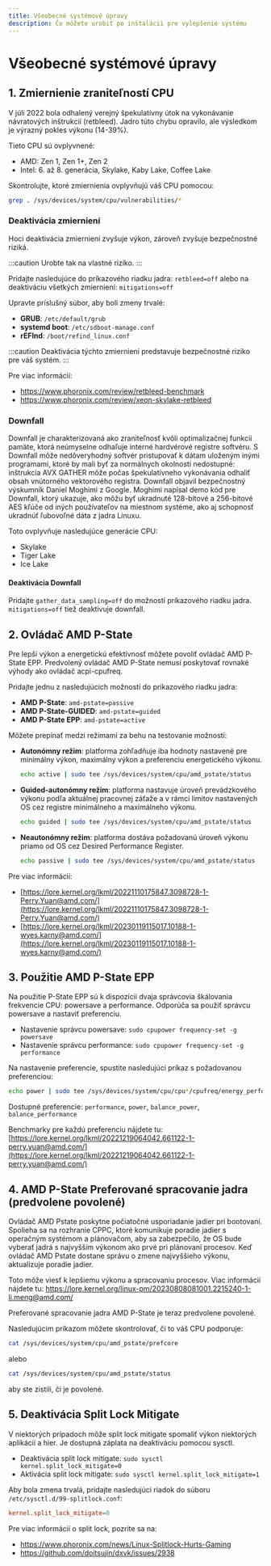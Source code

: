 ```yaml
---
title: Všeobecné systémové úpravy
description: Čo môžete urobiť po inštalácii pre vylepšenie systému
---
```


# Všeobecné systémové úpravy

1\. Zmiernienie zraniteľností CPU
--------------------------------

V júli 2022 bola odhalený verejný špekulatívny útok na vykonávanie návratových inštrukcií (retbleed). Jadro túto chybu opravilo, ale výsledkom je výrazný pokles výkonu (14-39%).

Tieto CPU sú ovplyvnené:

*   AMD: Zen 1, Zen 1+, Zen 2
*   Intel: 6. až 8. generácia, Skylake, Kaby Lake, Coffee Lake

Skontrolujte, ktoré zmiernienia ovplyvňujú váš CPU pomocou:

```sh
grep . /sys/devices/system/cpu/vulnerabilities/*
```

### Deaktivácia zmierniení

Hoci deaktivácia zmierniení zvyšuje výkon, zároveň zvyšuje bezpečnostné riziká.

:::caution
Urobte tak na vlastné riziko.
:::

Pridajte nasledujúce do príkazového riadku jadra: `retbleed=off` alebo na deaktiváciu všetkých zmierniení: `mitigations=off`

Upravte príslušný súbor, aby boli zmeny trvalé:

- **GRUB**: `/etc/default/grub`
- **systemd boot**: `/etc/sdboot-manage.conf`
- **rEFInd**: `/boot/refind_linux.conf`

:::caution
Deaktivácia týchto zmierniení predstavuje bezpečnostné riziko pre váš systém.
:::

Pre viac informácií:

*   https://www.phoronix.com/review/retbleed-benchmark
*   https://www.phoronix.com/review/xeon-skylake-retbleed

### Downfall

Downfall je charakterizovaná ako zraniteľnosť kvôli optimalizačnej funkcii pamäte, ktorá neúmyselne odhaľuje interné hardvérové registre softvéru. S Downfall môže nedôveryhodný softvér pristupovať k dátam uloženým inými programami, ktoré by mali byť za normálnych okolností nedostupné: inštrukcia AVX GATHER môže počas špekulatívneho vykonávania odhaliť obsah vnútorného vektorového registra. Downfall objavil bezpečnostný výskumník Daniel Moghimi z Google. Moghimi napísal demo kód pre Downfall, ktorý ukazuje, ako môžu byť ukradnuté 128-bitové a 256-bitové AES kľúče od iných používateľov na miestnom systéme, ako aj schopnosť ukradnúť ľubovoľné dáta z jadra Linuxu.


Toto ovplyvňuje nasledujúce generácie CPU:
- Skylake
- Tiger Lake
- Ice Lake


#### Deaktivácia Downfall

Pridajte `gather_data_sampling=off` do možností príkazového riadku jadra.
`mitigations=off` tiež deaktivuje downfall.

2\. Ovládač AMD P-State
---------------------------

Pre lepší výkon a energetickú efektívnosť môžete povoliť ovládač AMD P-State EPP. Predvolený ovládač AMD P-State nemusí poskytovať rovnaké výhody ako ovládač acpi-cpufreq.

Pridajte jednu z nasledujúcich možností do príkazového riadku jadra:

- **AMD P-State**: `amd-pstate=passive`
- **AMD P-State-GUIDED**: `amd-pstate=guided`
- **AMD P-State EPP**: `amd-pstate=active`

Môžete prepínať medzi režimami za behu na testovanie možností:

- **Autonómny režim**: platforma zohľadňuje iba hodnoty nastavené pre minimálny výkon, maximálny výkon a preferenciu energetického výkonu.
   ```sh
   echo active | sudo tee /sys/devices/system/cpu/amd_pstate/status 
   ```

- **Guided-autonómny režim**: platforma nastavuje úroveň prevádzkového výkonu podľa aktuálnej pracovnej záťaže a v rámci limitov nastavených OS cez registre minimálneho a maximálneho výkonu.
   ```sh
   echo guided | sudo tee /sys/devices/system/cpu/amd_pstate/status
   ```

- **Neautonómny režim**: platforma dostáva požadovanú úroveň výkonu priamo od OS cez Desired Performance Register.
   ```sh
   echo passive | sudo tee /sys/devices/system/cpu/amd_pstate/status
   ```

Pre viac informácií:

*   [https://lore.kernel.org/lkml/20221110175847.3098728-1-Perry.Yuan@amd.com/](https://lore.kernel.org/lkml/20221110175847.3098728-1-Perry.Yuan@amd.com/)
*   [https://lore.kernel.org/lkml/20230119115017.10188-1-wyes.karny@amd.com/](https://lore.kernel.org/lkml/20230119115017.10188-1-wyes.karny@amd.com/)

3\. Použitie AMD P-State EPP
------------------------

Na použitie P-State EPP sú k dispozícii dvaja správcovia škálovania frekvencie CPU: powersave a performance. Odporúča sa použiť správcu powersave a nastaviť preferenciu.

*   Nastavenie správcu powersave: `sudo cpupower frequency-set -g powersave`
*   Nastavenie správcu performance: `sudo cpupower frequency-set -g performance`

Na nastavenie preferencie, spustite nasledujúci príkaz s požadovanou preferenciou:

```sh
echo power | sudo tee /sys/devices/system/cpu/cpu*/cpufreq/energy_performance_preference
```

Dostupné preferencie: `performance`, `power`, `balance_power`, `balance_performance`

Benchmarky pre každú preferenciu nájdete tu:
[https://lore.kernel.org/lkml/20221219064042.661122-1-perry.yuan@amd.com/](https://lore.kernel.org/lkml/20221219064042.661122-1-perry.yuan@amd.com/)

4\. AMD P-State Preferované spracovanie jadra (predvolene povolené)
---------------------------------

Ovládač AMD Pstate poskytne počiatočné usporiadanie jadier pri bootovaní. Spolieha sa na rozhranie CPPC, ktoré komunikuje poradie jadier s operačným systémom a plánovačom, aby sa zabezpečilo, že OS bude vyberať jadrá s najvyšším výkonom ako prvé pri plánovaní procesov. Keď ovládač AMD Pstate dostane správu o zmene najvyššieho výkonu, aktualizuje poradie jadier.

Toto môže viesť k lepšiemu výkonu a spracovaniu procesov.
Viac informácií nájdete tu:
https://lore.kernel.org/linux-pm/20230808081001.2215240-1-li.meng@amd.com/

Preferované spracovanie jadra AMD P-State je teraz predvolene povolené.

Nasledujúcim príkazom môžete skontrolovať, či to váš CPU podporuje:
```sh
cat /sys/devices/system/cpu/amd_pstate/prefcore
```
alebo
```sh
cat /sys/devices/system/cpu/amd_pstate/status
```
aby ste zistili, či je povolené.

5\. Deaktivácia Split Lock Mitigate
---------------------------------

V niektorých prípadoch môže split lock mitigate spomaliť výkon niektorých aplikácií a hier. Je dostupná záplata na deaktiváciu pomocou sysctl.

*   Deaktivácia split lock mitigate: `sudo sysctl kernel.split_lock_mitigate=0`
*   Aktivácia split lock mitigate: `sudo sysctl kernel.split_lock_mitigate=1`

Aby bola zmena trvalá, pridajte nasledujúci riadok do súboru `/etc/sysctl.d/99-splitlock.conf`:

```conf
kernel.split_lock_mitigate=0
```

Pre viac informácií o split lock, pozrite sa na:

- https://www.phoronix.com/news/Linux-Splitlock-Hurts-Gaming
- https://github.com/doitsujin/dxvk/issues/2938